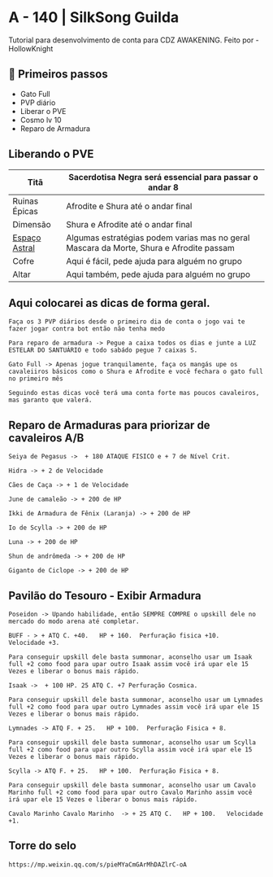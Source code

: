 
# A - 140 | SilkSong Guilda

Tutorial para desenvolvimento de conta para CDZ AWAKENING. Feito por - HollowKnight

## 📃 Primeiros passos

- Gato Full
- PVP diário
- Liberar o PVE
- Cosmo lv 10 
- Reparo de Armadura

## Liberando o PVE

| Titã | Sacerdotisa Negra será essencial para passar o andar 8 |
|-------|---------|
| Ruinas Épicas | Afrodite e Shura até o andar final |
| Dimensão | Shura e Afrodite até o andar final |
[Espaço Astral](https://www.youtube.com/watch?v=OVjnsZkmJ24)| Algumas estratégias podem varias mas no geral Mascara da Morte, Shura e Afrodite passam |
| Cofre | Aqui é fácil, pede ajuda para alguém no grupo |
| Altar | Aqui também, pede ajuda para alguém no grupo | 


## Aqui colocarei as dicas de forma geral.

```
Faça os 3 PVP diários desde o primeiro dia de conta o jogo vai te fazer jogar contra bot então não tenha medo
```
```
Para reparo de armadura -> Pegue a caixa todos os dias e junte a LUZ ESTELAR DO SANTUÁRIO e todo sabádo pegue 7 caixas S. 
```
```
Gato Full -> Apenas jogue tranquilamente, faça os mangás upe os cavaleiiros básicos como o Shura e Afrodite e você fechara o gato full no primeiro mês
```
```
Seguindo estas dicas você terá uma conta forte mas poucos cavaleiros, mas garanto que valerá.
```
## Reparo de Armaduras para priorizar de cavaleiros A/B
```
Seiya de Pegasus ->  + 180 ATAQUE FISICO e + 7 de Nível Crit.

Hidra -> + 2 de Velocidade

Cães de Caça -> + 1 de Velocidade

June de camaleão -> + 200 de HP

Ikki de Armadura de Fênix (Laranja) -> + 200 de HP

Io de Scylla -> + 200 de HP

Luna -> + 200 de HP

Shun de andrômeda -> + 200 de HP

Giganto de Ciclope -> + 200 de HP

```

## Pavilão do Tesouro - Exibir Armadura

```
Poseidon -> Upando habilidade, então SEMPRE COMPRE o upskill dele no mercado do modo arena até completar.

BUFF - > + ATQ C. +40.   HP + 160.  Perfuração fisica +10.   Velocidade +3.  
```
```
Para conseguir upskill dele basta summonar, aconselho usar um Isaak full +2 como food para upar outro Isaak assim você irá upar ele 15 Vezes e liberar o bonus mais rápido.

Isaak ->  + 100 HP. 25 ATQ C. +7 Perfuração Cosmica.
```
```
Para conseguir upskill dele basta summonar, aconselho usar um Lymnades full +2 como food para upar outro Lymnades assim você irá upar ele 15 Vezes e liberar o bonus mais rápido.

Lymnades -> ATQ F. + 25.   HP + 100.  Perfuração Fisica + 8.
```
```
Para conseguir upskill dele basta summonar, aconselho usar um Scylla full +2 como food para upar outro Scylla assim você irá upar ele 15 Vezes e liberar o bonus mais rápido.

Scylla -> ATQ F. + 25.   HP + 100.  Perfuração Fisica + 8.
```
```
Para conseguir upskill dele basta summonar, aconselho usar um Cavalo Marinho full +2 como food para upar outro Cavalo Marinho assim você irá upar ele 15 Vezes e liberar o bonus mais rápido.

Cavalo Marinho Cavalo Marinho  -> + 25 ATQ C.   HP + 100.   Velocidade +1.
```
## Torre do selo ##

```
https://mp.weixin.qq.com/s/pieMYaCmGArMhDAZlrC-oA
```




